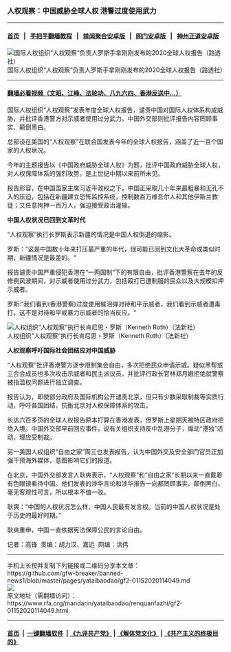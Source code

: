 ### 人权观察：中国威胁全球人权  港警过度使用武力
------------------------

#### [首页](https://github.com/gfw-breaker/banned-news1/blob/master/README.md) &nbsp;&nbsp;|&nbsp;&nbsp; [手把手翻墙教程](https://github.com/gfw-breaker/guides/wiki) &nbsp;&nbsp;|&nbsp;&nbsp; [禁闻聚合安卓版](https://github.com/gfw-breaker/bn-android) &nbsp;&nbsp;|&nbsp;&nbsp; [网门安卓版](https://github.com/oGate2/oGate) &nbsp;&nbsp;|&nbsp;&nbsp; [神州正道安卓版](https://github.com/SzzdOgate/update) 



<div id="headerimg">
 <img alt="国际人权组织“人权观察”负责人罗斯手拿刚刚发布的2020全球人权报告（路透社）" src="https://www.rfa.org/mandarin/yataibaodao/renquanfazhi/gf2-01152020114049.html/0115c.jpg/@@images/d3b1440b-6d44-4a66-bc57-028b71317069.jpeg" title="国际人权组织“人权观察”负责人罗斯手拿刚刚发布的2020全球人权报告（路透社）"/>
 <div id="headerimgcontents">
  <div id="headerimgcaption">
   <span>
    国际人权组织“人权观察”负责人罗斯手拿刚刚发布的2020全球人权报告（路透社）
   </span>
   <!-- zoomattribute -->
  </div>
  <!-- headerimgcaption -->
 </div>
 <!-- headerimagecontents -->
</div>

<hr/>


#### [翻墙必看视频（文昭、江峰、法轮功、八九六四、香港反送中...）](http://167.172.214.107/home.html)

<div id="storytext">
 <div>
  <div class="slot_header">
  </div>
 </div>
 <p>
  国际人权组织“人权观察”发表年度全球人权报告，谴责中国对国际人权体系构成威胁，并批评香港警方对示威者使用过分武力。中国外交部则批评报告内容罔顾事实、颠倒黑白。
 </p>
 <p>
  总部设在美国的“人权观察”在联合国发表今年的全球人权报告，涵盖了近一百个国家的人权状况。
 </p>
 <p>
  今年的主题报告以《中国政府威胁全球人权》为题，批评中国政府威胁全球人权，对人权保障体系的强烈攻势，是上世纪中期以来前所未见。
 </p>
 <p>
  报告形容，在中国国家主席习近平政权之下，中国正采取几十年来最粗暴和无孔不入的压迫，包括在新疆建立恐怖监控系统，控制数百万维吾尔人和其他伊斯兰教徒；又任意拘押一百万人，强迫接受政治灌输。
 </p>
 <p>
 </p>
 <p>
 </p>
 <p>
  <b>
   中国人权状况已回到文革时代
  </b>
 </p>
 <p>
  “人权观察”执行长罗斯表示新疆的情况是中国人权倒退的缩影。
 </p>
 <p>
  罗斯：“这是中国数十年来打压最严重的年代，很可能已回到文化大革命或类似时期，新疆情况是最差的。“
 </p>
 <p>
  报告谴责中国严重侵犯香港在“一两国制“下的有限自由，批评香港警察在去年的反修例风波期间，对示威者使用过分武力，包括殴打已遭制服的民众以及大规模扣押示威者。
 </p>
 <p>
  罗斯∶“我们看到(香港警察)过度使用催泪弹对待和平示威者，我们看到示威者遭毒打，这不是对待和平或暴力示威者的恰当反应。“
 </p>
 <p>
  <div class="image-inline captioned" style="width:622px;">
   <div style="width:622px;">
    <img alt="人权组织“人权观察”执行长肯尼思・罗斯（Kenneth Roth）（法新社）" src="https://www.rfa.org/mandarin/yataibaodao/renquanfazhi/gf2-01152020114049.html/0115d.jpg" title="人权组织“人权观察”执行长肯尼思・罗斯（Kenneth Roth）（法新社）"/>
   </div>
   <div class="image-caption">
    <span style="width:622px;">
     人权组织“人权观察”执行长肯尼思・罗斯（Kenneth Roth）（法新社）
    </span>
    <span class="copyright">
    </span>
   </div>
  </div>
 </p>
 <p>
  <b>
   人权观察呼吁国际社会团结应对中国威胁
  </b>
 </p>
 <p>
  “人权观察”批评香港警方逐步限制集会自由，多次拒绝民众申请示威。疑似黑帮或三合会成员也多次攻击示威者和民主派议员，并批评行政长官林郑月娥拒绝就警察被指滥权问题进行独立调查。
 </p>
 <p>
  报告认为，即使部分政府及国际机构公开谴责北京，但只有少数采取制裁等实质行动，呼吁各国团结，抗衡北京对人权保障体系的攻击。
 </p>
 <p>
  长达六百多页的全球人权报告原本打算在香港发表，但罗斯上星期天被特区政府拒绝入境。中国外交部早前回应事件，说有关组织支持反中乱港分子，煽动“港独”活动，理应受制裁。
 </p>
 <p>
  另一美国人权组织“自由之家”周三也发表报告，认为中国外交及安全部门官员正加强干预海外媒体，意图影响它们的报道。
 </p>
 <p>
  在北京，中国外交部发言人耿爽表示，“人权观察”和“自由之家”长期以来一直戴着有色眼镜看待中国。他们发表的涉华言论和涉华报告一向都罔顾事实、颠倒黑白、毫无客观性可言，所以根本不值一驳。
 </p>
 <p>
  耿爽：“中国的人权状况怎么样，中国人民最有发言权。当前的中国人权状况是处于历史的最好时期。”
 </p>
 <p>
  耿爽重申，中国一直依据宪法保障公民的言论自由。
 </p>
 <p>
 </p>
 <p>
  记者：高锋  责编：胡力汉、嘉远  网编：洪伟
 </p>
</div>

<hr/>
手机上长按并复制下列链接或二维码分享本文章：<br/>
https://github.com/gfw-breaker/banned-news1/blob/master/pages/yataibaodao/gf2-01152020114049.md <br/>
<a href='https://github.com/gfw-breaker/banned-news1/blob/master/pages/yataibaodao/gf2-01152020114049.md'><img src='https://github.com/gfw-breaker/banned-news1/blob/master/pages/yataibaodao/gf2-01152020114049.md.png'/></a> <br/>
原文地址（需翻墙访问）：https://www.rfa.org/mandarin/yataibaodao/renquanfazhi/gf2-01152020114049.html


------------------------
#### [首页](https://github.com/gfw-breaker/banned-news1/blob/master/README.md) &nbsp;|&nbsp; [一键翻墙软件](https://github.com/gfw-breaker/nogfw/blob/master/README.md) &nbsp;| [《九评共产党》](https://github.com/gfw-breaker/9ping.md/blob/master/README.md#九评之一评共产党是什么) | [《解体党文化》](https://github.com/gfw-breaker/jtdwh.md/blob/master/README.md) | [《共产主义的终极目的》](https://github.com/gfw-breaker/gczydzjmd.md/blob/master/README.md)


<img src='http://gfw-breaker.win/banned-news/pages/yataibaodao/gf2-01152020114049.md' width='0px' height='0px'/>